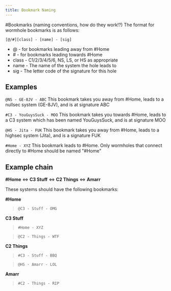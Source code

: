 ```yaml
---
title: Bookmark Naming
---
```


#Bookmarks (naming conventions, how do they work!?)
The format for wormhole bookmarks is as follows:

`[@/#][class] - [name] - [sig]`

* @ - for bookmarks leading away from #Home
* \# - for bookmarks leading towards #Home
* class - C1/2/3/4/5/6, NS, LS, or HS as appropriate
* name - The name of the system the hole leads to
* sig - The letter code of the signature for this hole

## Examples

`@NS - GE-8JV - ABC`
This bookmark takes you away from #Home, leads to a nullsec system (GE-8JV), and is at signature ABC

`#C3 - YouGuysSuck - MOO`
This bookmark takes you towards #Home, leads to a C3 system which has been named YouGuysSuck, and is at signature MOO

`@HS - Jita - FUK`
This bookmark takes you away from #Home, leads to a highsec system (Jita), and is a signature FUK

`#Home - XYZ`
This bookmark leads to #Home. Only wormholes that connect directly to #Home should be named "#Home"

## Example chain
  **#Home** <=> **C3 Stuff** <=> **C2 Things** <=> **Amarr**

These systems should have the following bookmarks:

**#Home**
>`@C3 - Stuff - OMG`

**C3 Stuff**

>`#Home - XYZ`

>`@C2 - Things - WTF`

**C2 Things**

>`#C3 - Stuff - BBQ`

>`@HS - Amarr - LOL`

**Amarr**

>`#C2 - Things - RIP`
